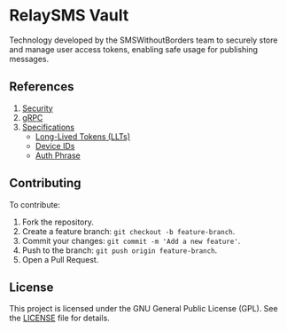 # RelaySMS Vault

Technology developed by the SMSWithoutBorders team to securely store and manage user access tokens, enabling safe usage for publishing messages.

## References

1. [Security](./docs/security.md)
2. [gRPC](docs/grpc.md)
3. [Specifications](docs/specifications.md)
   - [Long-Lived Tokens (LLTs)](docs/specifications.md#1-long-lived-tokens-llts)
   - [Device IDs](docs/specifications.md#2-device-id)
   - [Auth Phrase](docs/specifications.md#3-auth-phrase)

## Contributing

To contribute:

1. Fork the repository.
2. Create a feature branch: `git checkout -b feature-branch`.
3. Commit your changes: `git commit -m 'Add a new feature'`.
4. Push to the branch: `git push origin feature-branch`.
5. Open a Pull Request.

## License

This project is licensed under the GNU General Public License (GPL). See the [LICENSE](LICENSE) file for details.
